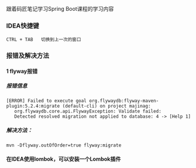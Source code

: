 跟着码匠笔记学习Spring Boot课程的学习内容

### IDEA快捷键
```
CTRL + TAB   切换到上一次的窗口
```

### 报错及解决方法
#### 1 flyway报错
##### 报错信息
```
[ERROR] Failed to execute goal org.flywaydb:flyway-maven-plugin:5.2.4:migrate (default-cli) on project majinag: 
   org.flywaydb.core.api.FlywayException: Validate failed: 
   Detected resolved migration not applied to database: 4 -> [Help 1]

```
##### 解决方法：
```mvn -Dflyway.outOfOrder=true flyway:migrate```
#### 在IDEA使用lombok，可以安装一个Lombok插件